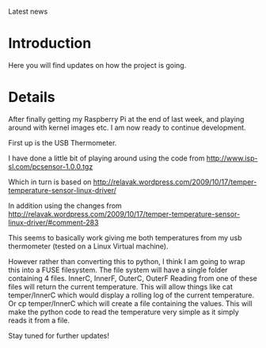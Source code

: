 Latest news

# Introduction #
Here you will find updates on how the project is going.

# Details #

After finally getting my Raspberry Pi at the end of last week, and playing around with kernel images etc. I am now ready to continue development.

First up is the USB Thermometer.

I have done a little bit of playing around using the code from http://www.isp-sl.com/pcsensor-1.0.0.tgz

Which in turn is based on http://relavak.wordpress.com/2009/10/17/temper-temperature-sensor-linux-driver/

In addition using the changes from
http://relavak.wordpress.com/2009/10/17/temper-temperature-sensor-linux-driver/#comment-283

This seems to basically work giving me both temperatures from my usb thermometer (tested on a Linux Virtual machine).

However rather than converting this to python, I think I am going to wrap this into a FUSE filesystem.
The file system will have a single folder containing 4 files.
InnerC, InnerF, OuterC, OuterF
Reading from one of these files will return the current temperature.
This will allow things like
cat temper/InnerC which would display a rolling log of the current temperature.
Or cp temper/InnerC which will create a file containing the values.
This will make the python code to read the temperature very simple as it simply reads it from a file.

Stay tuned for further updates!